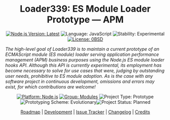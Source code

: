 <h1 align="center">Loader339: ES Module Loader Prototype&nbsp;—&nbsp;APM</h1>

<p align="center">
  <a href="https://nodejs.org/en/download/current/"><img src="https://img.shields.io/badge/node-%3E=13.7.0-brightgreen.svg?style=plastic" alt="Node.js Version: Latest" /></a>
  <img src="https://img.shields.io/github/languages/top/DerekNonGeneric/loader339?color=brightgreen&style=plastic" alt="Language: JavaScript" />
  <img src="https://img.shields.io/badge/stability-experimental-blue?style=plastic" alt="Stability: Experimental" />
  <a href="https://opensource.org/licenses/0BSD"><img src="https://img.shields.io/github/license/DerekNonGeneric/loader339?color=brightgreen&style=plastic" alt="License: 0BSD" /></a>
</p>

_The high-level goal of Loader339 is to maintain a current prototype of an
ECMAScript module (ES module) loader serving application performance management
(APM) business purposes using the Node.js ES module loader hooks API. Although
this API is currently experimental, its employment has become necessary to solve
for use cases that were, judging by outstanding user needs, prohibitive to ES
module adoption. As is the case with any software project in continuous
development, omissions and errors may exist, for which contributions are
welcome!_

<p align="center">
  <a href="https://nodejs.org/en/about/"><img src="https://img.shields.io/badge/Node.js-black?logo=Node.js&logoColor=green&style=plastic" alt="Platform: Node.js" /></a> <a href="https://github.com/nodejs/modules"><img src="https://img.shields.io/badge/group-modules-brightgreen.svg?style=plastic" alt="Group: Modules" /></a> <img src="https://img.shields.io/badge/type-prototype-brightgreen.svg?style=plastic" alt="Project Type: Prototype" /><img src="https://img.shields.io/badge/scheme-evolutionary-brightgreen.svg?style=plastic" alt="Prototyping Scheme: Evolutionary" /><img src="https://img.shields.io/badge/status-planned-lightgrey?style=plastic" alt="Project Status: Planned" />
</p>

<p align="center">
  <a title="Roadmap" href="./doc/roadmap.md">Roadmap</a> |
  <a title="Development" href="./doc/development.md">Development</a> |
  <a title="Issue Tracker" href="https://github.com/DerekNonGeneric/loader339/issues">Issue Tracker</a> |
  <a title="Changelog" href="https://github.com/DerekNonGeneric/loader339/commits/master">Changelog</a> |
  <a title="Credits" href="https://github.com/DerekNonGeneric/loader339/graphs/contributors">Credits</a>
</p>
